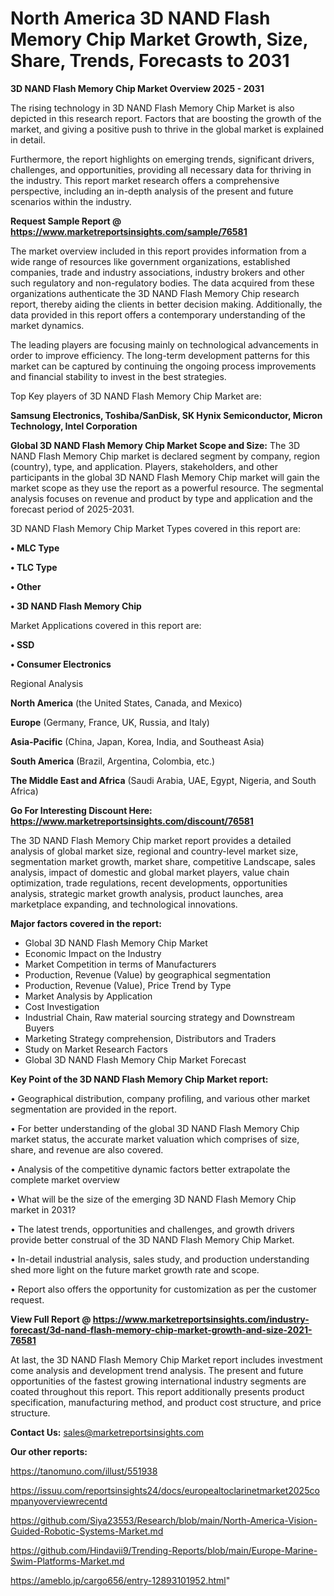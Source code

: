 # North America 3D NAND Flash Memory Chip Market Growth, Size, Share, Trends, Forecasts to 2031

<Strong> 3D NAND Flash Memory Chip Market Overview 2025 - 2031</strong>

The rising technology in 3D NAND Flash Memory Chip Market is also depicted in this research report. Factors that are boosting the growth of the market, and giving a positive push to thrive in the global market is explained in detail.

Furthermore, the report highlights on emerging trends, significant drivers, challenges, and opportunities, providing all necessary data for thriving in the industry. This report market research offers a comprehensive perspective, including an in-depth analysis of the present and future scenarios within the industry.

<strong>Request Sample Report @ <a href=https://www.marketreportsinsights.com/sample/76581>https://www.marketreportsinsights.com/sample/76581</a></strong>

The market overview included in this report provides information from a wide range of resources like government organizations, established companies, trade and industry associations, industry brokers and other such regulatory and non-regulatory bodies. The data acquired from these organizations authenticate the 3D NAND Flash Memory Chip research report, thereby aiding the clients in better decision making. Additionally, the data provided in this report offers a contemporary understanding of the market dynamics.

The leading players are focusing mainly on technological advancements in order to improve efficiency. The long-term development patterns for this market can be captured by continuing the ongoing process improvements and financial stability to invest in the best strategies.

Top Key players of 3D NAND Flash Memory Chip Market are:

<strong>Samsung Electronics, Toshiba/SanDisk, SK Hynix Semiconductor, Micron Technology, Intel Corporation</strong>

<strong><b>Global 3D NAND Flash Memory Chip Market Scope and Size:</b></strong>
The 3D NAND Flash Memory Chip market is declared segment by company, region (country), type, and application. Players, stakeholders, and other participants in the global 3D NAND Flash Memory Chip market will gain the market scope as they use the report as a powerful resource. The segmental analysis focuses on revenue and product by type and application and the forecast period of 2025-2031.

3D NAND Flash Memory Chip Market Types covered in this report are:

<strong>• MLC Type

• TLC Type

• Other

• 3D NAND Flash Memory Chip</strong>

Market Applications covered in this report are:

<strong>• SSD

• Consumer Electronics</strong> 

Regional Analysis

<strong>North America</strong> (the United States, Canada, and Mexico)

<strong>Europe</strong> (Germany, France, UK, Russia, and Italy)

<strong>Asia-Pacific</strong> (China, Japan, Korea, India, and Southeast Asia)

<strong>South America</strong> (Brazil, Argentina, Colombia, etc.)

<strong>The Middle East and Africa</strong> (Saudi Arabia, UAE, Egypt, Nigeria, and South Africa)

<strong>Go For Interesting Discount Here: <a href=https://www.marketreportsinsights.com/discount/76581>https://www.marketreportsinsights.com/discount/76581</a></strong>

The 3D NAND Flash Memory Chip market report provides a detailed analysis of global market size, regional and country-level market size, segmentation market growth, market share, competitive Landscape, sales analysis, impact of domestic and global market players, value chain optimization, trade regulations, recent developments, opportunities analysis, strategic market growth analysis, product launches, area marketplace expanding, and technological innovations.

<strong><b>Major factors covered in the report:</b></strong>
<ul>
  <li>Global 3D NAND Flash Memory Chip Market </li>
  <li>Economic Impact on the Industry</li>
  <li>Market Competition in terms of Manufacturers</li>
  <li>Production, Revenue (Value) by geographical segmentation</li>
  <li>Production, Revenue (Value), Price Trend by Type</li>
  <li>Market Analysis by Application</li>
  <li>Cost Investigation</li>
  <li>Industrial Chain, Raw material sourcing strategy and Downstream Buyers</li>
  <li>Marketing Strategy comprehension, Distributors and Traders</li>
  <li>Study on Market Research Factors</li>
  <li>Global 3D NAND Flash Memory Chip Market Forecast</li>
</ul>

<strong><b>Key Point of the 3D NAND Flash Memory Chip Market report:</b></strong>

• Geographical distribution, company profiling, and various other market segmentation are provided in the report.

• For better understanding of the global 3D NAND Flash Memory Chip market status, the accurate market valuation which comprises of size, share, and revenue are also covered.

• Analysis of the competitive dynamic factors better extrapolate the complete market overview

• What will be the size of the emerging 3D NAND Flash Memory Chip market in 2031?

• The latest trends, opportunities and challenges, and growth drivers provide better construal of the 3D NAND Flash Memory Chip Market.

• In-detail industrial analysis, sales study, and production understanding shed more light on the future market growth rate and scope.

• Report also offers the opportunity for customization as per the customer request.

<strong><b>View Full Report @ <a href=https://www.marketreportsinsights.com/industry-forecast/3d-nand-flash-memory-chip-market-growth-and-size-2021-76581>https://www.marketreportsinsights.com/industry-forecast/3d-nand-flash-memory-chip-market-growth-and-size-2021-76581</a></b></strong>


At last, the 3D NAND Flash Memory Chip Market report includes investment come analysis and development trend analysis. The present and future opportunities of the fastest growing international industry segments are coated throughout this report. This report additionally presents product specification, manufacturing method, and product cost structure, and price structure.

<strong>Contact Us:</strong>
sales@marketreportsinsights.com

<strong>Our other reports:</strong>

<a href=https://tanomuno.com/illust/551938>https://tanomuno.com/illust/551938</a>

<a href=https://issuu.com/reportsinsights24/docs/europealtoclarinetmarket2025companyoverviewrecentd>https://issuu.com/reportsinsights24/docs/europealtoclarinetmarket2025companyoverviewrecentd</a>

<a href=https://github.com/Siya23553/Research/blob/main/North-America-Vision-Guided-Robotic-Systems-Market.md>https://github.com/Siya23553/Research/blob/main/North-America-Vision-Guided-Robotic-Systems-Market.md</a>

<a href=https://github.com/Hindavii9/Trending-Reports/blob/main/Europe-Marine-Swim-Platforms-Market.md>https://github.com/Hindavii9/Trending-Reports/blob/main/Europe-Marine-Swim-Platforms-Market.md</a>

<a href=https://ameblo.jp/cargo656/entry-12893101952.html>https://ameblo.jp/cargo656/entry-12893101952.html</a>"
